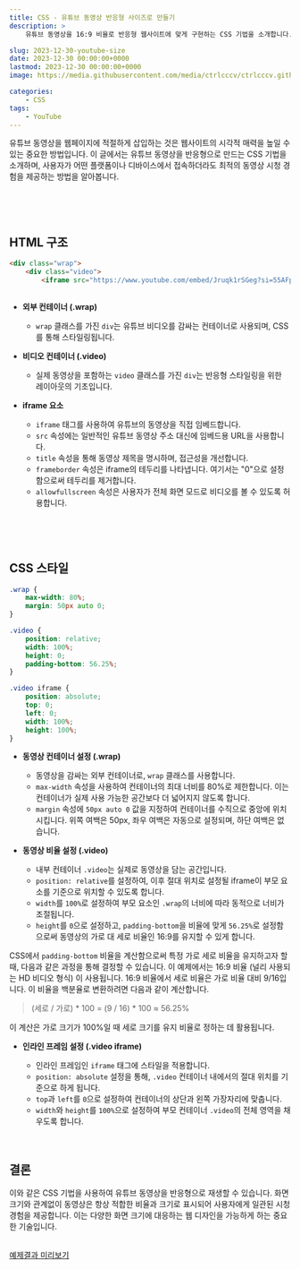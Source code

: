 ```yaml
---
title: CSS - 유튜브 동영상 반응형 사이즈로 만들기
description: >  
    유튜브 동영상을 16:9 비율로 반응형 웹사이트에 맞게 구현하는 CSS 기법을 소개합니다. 가로 세로 비율을 유지하며 모든 디바이스에서 완벽하게 표현되는 비디오 삽입 방법을 설명합니다.

slug: 2023-12-30-youtube-size
date: 2023-12-30 00:00:00+0000
lastmod: 2023-12-30 00:00:00+0000
image: https://media.githubusercontent.com/media/ctrlcccv/ctrlcccv.github.io/master/assets/img/post/2023-12-30-youtube-size.webp

categories:
    - CSS
tags:
    - YouTube
---
```

유튜브 동영상을 웹페이지에 적절하게 삽입하는 것은 웹사이트의 시각적 매력을 높일 수 있는 중요한 방법입니다. 이 글에서는 유튜브 동영상을 반응형으로 만드는 CSS 기법을 소개하며, 사용자가 어떤 플랫폼이나 디바이스에서 접속하더라도 최적의 동영상 시청 경험을 제공하는 방법을 알아봅니다.  

<br>

<ins class="adsbygoogle"
     style="display:block; text-align:center;"
     data-ad-layout="in-article"
     data-ad-format="fluid"
     data-ad-client="ca-pub-8535540836842352"
     data-ad-slot="2974559225"></ins>
<script>
     (adsbygoogle = window.adsbygoogle || []).push({});
</script>


<br>

## HTML 구조

```html
<div class="wrap">
    <div class="video">
        <iframe src="https://www.youtube.com/embed/Jruqk1rSGeg?si=55AFpgUVVnuSOb7p" title="YouTube video player" frameborder="0" allow="accelerometer; autoplay; clipboard-write; encrypted-media; gyroscope; picture-in-picture; web-share" allowfullscreen></iframe>
    

```
* **외부 컨테이너 (.wrap)**
  * `wrap` 클래스를 가진 `div`는 유튜브 비디오를 감싸는 컨테이너로 사용되며, CSS를 통해 스타일링됩니다.

* **비디오 컨테이너 (.video)**
  * 실제 동영상을 포함하는 `video` 클래스를 가진 `div`는 반응형 스타일링을 위한 레이아웃의 기초입니다.

* **iframe 요소**
  * `iframe` 태그를 사용하여 유튜브의 동영상을 직접 임베드합니다.
  * `src` 속성에는 일반적인 유튜브 동영상 주소 대신에 임베드용 URL을 사용합니다.
  * `title` 속성을 통해 동영상 제목을 명시하며, 접근성을 개선합니다.
  * `frameborder` 속성은 iframe의 테두리를 나타냅니다. 여기서는 "0"으로 설정함으로써 테두리를 제거합니다.
  * `allowfullscreen` 속성은 사용자가 전체 화면 모드로 비디오를 볼 수 있도록 허용합니다.  

<br>

<ins class="adsbygoogle"
     style="display:block; text-align:center;"
     data-ad-layout="in-article"
     data-ad-format="fluid"
     data-ad-client="ca-pub-8535540836842352"
     data-ad-slot="2974559225"></ins>
<script>
     (adsbygoogle = window.adsbygoogle || []).push({});
</script>


<br>

## CSS 스타일
```css
.wrap {
    max-width: 80%; 
    margin: 50px auto 0; 
}

.video {
    position: relative;
    width: 100%;
    height: 0; 
    padding-bottom: 56.25%; 
}

.video iframe {
    position: absolute;
    top: 0; 
    left: 0;
    width: 100%; 
    height: 100%; 
} 
```

* **동영상 컨테이너 설정 (.wrap)**  
  * 동영상을 감싸는 외부 컨테이너로, `wrap` 클래스를 사용합니다.
  * `max-width` 속성을 사용하여 컨테이너의 최대 너비를 80%로 제한합니다. 이는 컨테이너가 실제 사용 가능한 공간보다 더 넓어지지 않도록 합니다.
  * `margin` 속성에 `50px auto 0` 값을 지정하여 컨테이너를 수직으로 중앙에 위치시킵니다. 위쪽 여백은 50px, 좌우 여백은 자동으로 설정되며, 하단 여백은 없습니다.  

* **동영상 비율 설정 (.video)**  
  * 내부 컨테이너 `.video`는 실제로 동영상을 담는 공간입니다.
  * `position: relative`를 설정하여, 이후 절대 위치로 설정될 iframe이 부모 요소를 기준으로 위치할 수 있도록 합니다.
  * `width`를 `100%`로 설정하여 부모 요소인 `.wrap`의 너비에 따라 동적으로 너비가 조절됩니다.
  * `height`를 `0`으로 설정하고, `padding-bottom`을 비율에 맞게 `56.25%`로 설정함으로써 동영상의 가로 대 세로 비율인 16:9를 유지할 수 있게 합니다.  

CSS에서 `padding-bottom` 비율을 계산함으로써 특정 가로 세로 비율을 유지하고자 할 때, 다음과 같은 과정을 통해 결정할 수 있습니다. 이 예제에서는 16:9 비율 (널리 사용되는 HD 비디오 형식) 이 사용됩니다. 16:9 비율에서 세로 비율은 가로 비율 대비 9/16입니다. 이 비율을 백분율로 변환하려면 다음과 같이 계산합니다.

> (세로 / 가로) * 100 = (9 / 16) * 100 ≈ 56.25%

이 계산은 가로 크기가 100%일 때 세로 크기를 유지 비율로 정하는 데 활용됩니다.    

* **인라인 프레임 설정 (.video iframe)**  

  * 인라인 프레임인 `iframe` 태그에 스타일을 적용합니다.
  * `position: absolute` 설정을 통해, `.video` 컨테이너 내에서의 절대 위치를 기준으로 하게 됩니다.
  * `top`과 `left`를 `0`으로 설정하여 컨테이너의 상단과 왼쪽 가장자리에 맞춥니다.
  * `width`와 `height`를 `100%`으로 설정하여 부모 컨테이너 `.video`의 전체 영역을 채우도록 합니다.    
<br>

## 결론 
이와 같은 CSS 기법을 사용하여 유튜브 동영상을 반응형으로 재생할 수 있습니다. 화면 크기와 관계없이 동영상은 항상 적합한 비율과 크기로 표시되어 사용자에게 일관된 시청 경험을 제공합니다. 이는 다양한 화면 크기에 대응하는 웹 디자인을 가능하게 하는 중요한 기술입니다.   
<br>

<div class="btn_wrap">
    <a target="_blank" href="https://ctrlcccv.github.io/ctrlcccv-demo/2023-12-30-youtube-size/">예제결과 미리보기</a>
</div>

